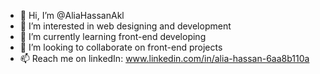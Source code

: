 - 👋 Hi, I’m @AliaHassanAkl
- 👀 I’m interested in web designing and development
- 🌱 I’m currently learning front-end developing
- 💞️ I’m looking to collaborate on front-end projects
- 📫 Reach me on linkedIn: www.linkedin.com/in/alia-hassan-6aa8b110a

<!---
AliaHassanAkl/AliaHassanAkl is a ✨ special ✨ repository because its `README.md` (this file) appears on your GitHub profile.
You can click the Preview link to take a look at your changes.
--->
